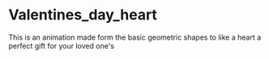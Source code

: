 # Valentines_day_heart
This is an animation made form the basic geometric shapes to like a heart a perfect gift for your loved one's
